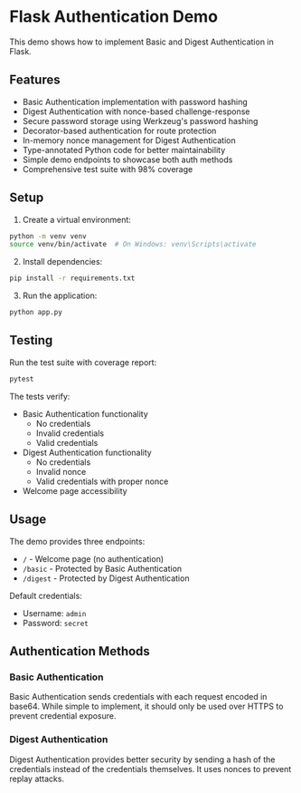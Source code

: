 # Flask Authentication Demo

This demo shows how to implement Basic and Digest Authentication in Flask.

## Features

- Basic Authentication implementation with password hashing
- Digest Authentication with nonce-based challenge-response
- Secure password storage using Werkzeug's password hashing
- Decorator-based authentication for route protection
- In-memory nonce management for Digest Authentication
- Type-annotated Python code for better maintainability
- Simple demo endpoints to showcase both auth methods
- Comprehensive test suite with 98% coverage

## Setup

1. Create a virtual environment:
```bash
python -m venv venv
source venv/bin/activate  # On Windows: venv\Scripts\activate
```

2. Install dependencies:
```bash
pip install -r requirements.txt
```

3. Run the application:
```bash
python app.py
```

## Testing

Run the test suite with coverage report:
```bash
pytest
```

The tests verify:
- Basic Authentication functionality
  - No credentials
  - Invalid credentials
  - Valid credentials
- Digest Authentication functionality
  - No credentials
  - Invalid nonce
  - Valid credentials with proper nonce
- Welcome page accessibility

## Usage

The demo provides three endpoints:

- `/` - Welcome page (no authentication)
- `/basic` - Protected by Basic Authentication
- `/digest` - Protected by Digest Authentication

Default credentials:
- Username: `admin`
- Password: `secret`

## Authentication Methods

### Basic Authentication
Basic Authentication sends credentials with each request encoded in base64. While simple to implement, it should only be used over HTTPS to prevent credential exposure.

### Digest Authentication
Digest Authentication provides better security by sending a hash of the credentials instead of the credentials themselves. It uses nonces to prevent replay attacks.